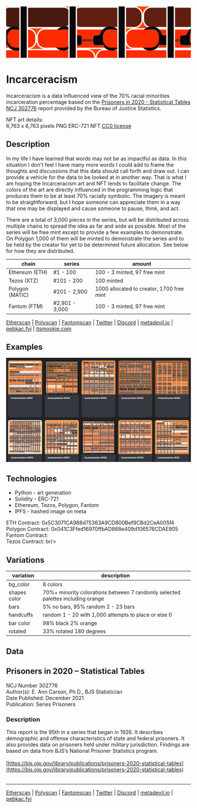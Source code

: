 ![incarceracism](./docs/1440x400.png)

# Incarceracism
Incarceracism is a data influenced view of the 70% racial minorities incarceration percentage based on the [Prisoners in 2020 - Statistical Tables NCJ 302776](https://bjs.ojp.gov/library/publications/prisoners-2020-statistical-tables) report provided by the Bureau of Justice Statistics.

NFT art details:<br/>
6,763 x 6,763 pixels PNG ERC-721 NFT [CC0 license](https://creativecommons.org/share-your-work/public-domain/cc0/)

## Description
In my life I have learned that words may not be as impactful as data. In this situation I don't feel I have many more words I could add to frame the thoughts and discussions that this data should call forth and draw out. I can provide a vehicle for the data to be looked at in another way. That is what I am hoping the Incarceracism art and NFT lends to facilitate change. The colors of the art are directly influenced in the programming logic that produces them to be at least 70% racially symbolic. The imagery is meant to be straightforward, but I hope someone can appreciate them in a way that one may be displayed and cause someone to pause, think, and act.

There are a total of 3,000 pieces in the series, but will be distributed across multiple chains to spread the idea as far and wide as possible. Most of the series will be free mint except to provide a few examples to demonstrate. On Polygon 1,000 of them will be minted to demonstrate the series and to be held by the creator for yet to be determined future allocation. See below for how they are distributed.

| chain | series     | amount                                          |
|-------|------------|-----------------------------------|
| Ethereum (ETH) | #1 - 100 | 100 - 3 minted, 97 free mint |
| Tezos (XTZ) | #101 - 200 | 100 minted |
| Polygon (MATIC) | #201 - 2,900 | 1000 allocated to creator, 1700 free mint |
| Fantom (FTM) | #2,901 - 3,000 | 100 - 3 minted, 97 free mint |

[Etherscan](https://etherscan.com/address/0x5C3071CA988d75363A9CD800Bef9CBd2CeA005f4) | 
[Polyscan](https://polygonscan.com/address/0x041C3Ffed16970ffbAD868e409d106576CDAE905) | 
[Fantomscan](https://ftmscan.com/address/) | 
[Twitter](https://twitter.com/mindrash) | 
[Discord](https://discord.gg/B8F2R3qd) | 
[metadevil.io](https://metadevil.io) | 
[pebkac.fyi](https://pebkac.fyi) | 
[itsmookie.com](https://itsmookie.com)

## Examples
![incarceracism](./docs/examples.png)

## Technologies
- Python - art generation
- Solidity - ERC-721
- Ethereum, Tezos, Polygon, Fantom
- IPFS - hashed image on meta

ETH Contract: 0x5C3071CA988d75363A9CD800Bef9CBd2CeA005f4<br/>
Polygon Contract: 0x041C3Ffed16970ffbAD868e409d106576CDAE905<br/>
Fantom Contract: <br/>
Tezos Contract: br/>

## Variations

| variation           | description                                             |
|---------------------|---------------------------------------------------------|
| bg_color      | 8 colors |
| shapes color  | 70%+ minority colorations between 7 randomly selected palettes including orange  |
| bars          | 5% no bars, 95% random 2 - 23 bars |
| handcuffs     | random 1 - 20 with 1,000 attempts to place or else 0|
| bar color               | 98% black 2% orange |
| rotated                 | 33% rotated 180 degrees |

## Data
## Prisoners in 2020 – Statistical Tables
NCJ Number 302776<br/>
Author(s): E. Ann Carson, Ph.D., BJS Statistician<br/>
Date Published: December 2021<br/>
Publication: Series Prisoners<br/>

### Description

This report is the 95th in a series that began in 1926. It describes demographic and offense characteristics of state and federal prisoners. It also provides data on prisoners held under military jurisdiction. Findings are based on data from BJS’s National Prisoner Statistics program.
<br/><br/>
[https://bjs.ojp.gov/library/publications/prisoners-2020-statistical-tables](https://bjs.ojp.gov/library/publications/prisoners-2020-statistical-tables)
<br/><br/>

---

[Etherscan](https://etherscan.com/address/0x9c285E47c61B625952EF1F492160CefE12D69ffc) | 
[Polyscan](https://polygonscan.com/address/0x501637fa5ea4c19086425de328f45309a973d669) | 
[Fantomscan](https://ftmscan.com/address/0x16d2e7daf6636c49dd5dd85a09320d7b457f89c5) | 
[Twitter](https://twitter.com/mindrash) | 
[Discord](https://discord.gg/B8F2R3qd) | 
[metadevil.io](https://metadevil.io) | 
[pebkac.fyi](https://pebkac.fyi)

